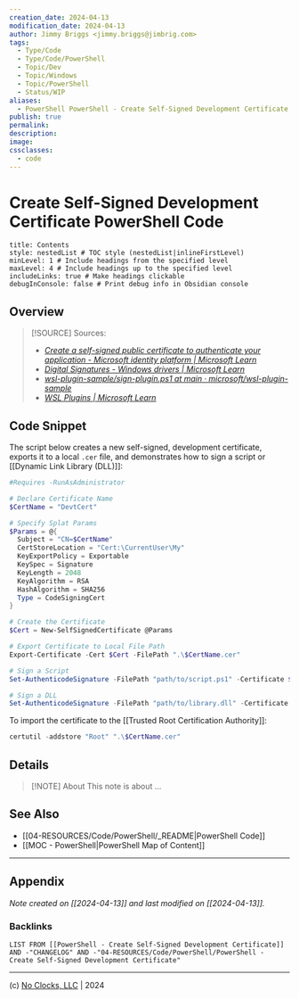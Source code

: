 ```yaml
---
creation_date: 2024-04-13
modification_date: 2024-04-13
author: Jimmy Briggs <jimmy.briggs@jimbrig.com>
tags:
  - Type/Code
  - Type/Code/PowerShell
  - Topic/Dev
  - Topic/Windows
  - Topic/PowerShell
  - Status/WIP
aliases:
  - PowerShell PowerShell - Create Self-Signed Development Certificate Code
publish: true
permalink:
description:
image:
cssclasses:
  - code
---
```


# Create Self-Signed Development Certificate PowerShell Code

```table-of-contents
title: Contents 
style: nestedList # TOC style (nestedList|inlineFirstLevel)
minLevel: 1 # Include headings from the specified level
maxLevel: 4 # Include headings up to the specified level
includeLinks: true # Make headings clickable
debugInConsole: false # Print debug info in Obsidian console
```

## Overview

> [!SOURCE] Sources:
> - *[Create a self-signed public certificate to authenticate your application - Microsoft identity platform | Microsoft Learn](https://learn.microsoft.com/en-us/entra/identity-platform/howto-create-self-signed-certificate)*
> - *[Digital Signatures - Windows drivers | Microsoft Learn](https://learn.microsoft.com/en-us/windows-hardware/drivers/install/digital-signatures)*
> - *[wsl-plugin-sample/sign-plugin.ps1 at main · microsoft/wsl-plugin-sample](https://github.com/microsoft/wsl-plugin-sample/blob/main/sign-plugin.ps1)*
> - *[WSL Plugins | Microsoft Learn](https://learn.microsoft.com/en-us/windows/wsl/wsl-plugins)*

## Code Snippet

The script below creates a new self-signed, development certificate, exports it to a local `.cer` file, and demonstrates how to sign a script or [[Dynamic Link Library (DLL)]]:

```powershell
#Requires -RunAsAdministrator

# Declare Certificate Name
$CertName = "DevtCert"

# Specify Splat Params
$Params = @{
  Subject = "CN=$CertName"
  CertStoreLocation = "Cert:\CurrentUser\My"
  KeyExportPolicy = Exportable
  KeySpec = Signature
  KeyLength = 2048
  KeyAlgorithm = RSA
  HashAlgorithm = SHA256
  Type = CodeSigningCert
}

# Create the Certificate
$Cert = New-SelfSignedCertificate @Params

# Export Certificate to Local File Path
Export-Certificate -Cert $Cert -FilePath ".\$CertName.cer"

# Sign a Script
Set-AuthenticodeSignature -FilePath "path/to/script.ps1" -Certificate $Cert

# Sign a DLL
Set-AuthenticodeSignature -FilePath "path/to/library.dll" -Certificate $cert
```

To import the certificate to the [[Trusted Root Certification Authority]]:

```powershell
certutil -addstore "Root" ".\$CertName.cer"
```

## Details

> [!NOTE] About
> This note is about ...

## See Also

- [[04-RESOURCES/Code/PowerShell/_README|PowerShell Code]]
- [[MOC - PowerShell|PowerShell Map of Content]]

***

## Appendix

*Note created on [[2024-04-13]] and last modified on [[2024-04-13]].*

### Backlinks

```dataview
LIST FROM [[PowerShell - Create Self-Signed Development Certificate]] AND -"CHANGELOG" AND -"04-RESOURCES/Code/PowerShell/PowerShell - Create Self-Signed Development Certificate"
```

***

(c) [No Clocks, LLC](https://github.com/noclocks) | 2024